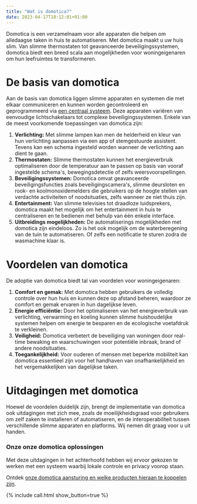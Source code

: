 ```yaml
---
title: "Wat is domotica?"
date: 2023-04-17T18:12:01+01:00
---
```


Domotica is een verzamelnaam voor alle apparaten die helpen om alledaagse taken in huis te automatiseren. Met domotica maakt u uw huis slim. Van slimme thermostaten tot geavanceerde beveiligingssystemen, domotica biedt een breed scala aan mogelijkheden voor woningeigenaren om hun leefruimtes te transformeren.

# De basis van domotica

Aan de basis van domotica liggen slimme apparaten en systemen die met elkaar communiceren en kunnen worden gecontroleerd en geprogrammeerd via [een centraal systeem](/blog/onze-domotica-aansturing). Deze apparaten variëren van eenvoudige lichtschakelaars tot complexe beveiligingssystemen. Enkele van de meest voorkomende toepassingen van domotica zijn:

1. **Verlichting:** Met slimme lampen kan men de helderheid en kleur van hun verlichting aanpassen via een app of stemgestuurde assistent. Tevens kan een schema ingesteld worden wanneer de verlichting aan dient te gaan.
1. **Thermostaten:** Slimme thermostaten kunnen het energieverbruik optimaliseren door de temperatuur aan te passen op basis van vooraf ingestelde schema's, bewegingsdetectie of zelfs weersvoorspellingen.
1. **Beveiligingssystemen:** Domotica omvat geavanceerde beveiligingsfuncties zoals beveiligingscamera's, slimme deursloten en rook- en koolmonoxidemelders die gebruikers op de hoogte stellen van verdachte activiteiten of noodsituaties, zelfs wanneer ze niet thuis zijn.
1. **Entertainment:** Van slimme televisies tot draadloze luidsprekers, domotica maakt het mogelijk om het entertainment in huis te centraliseren en te bedienen met behulp van één enkele interface.
1. **Uitbreidings mogelijkheden:** De automatiserings mogelijkheden met domotica zijn eindeloos. Zo is het ook mogelijk om de waterberegening van de tuin te automatiseren. Of zelfs een notificatie te sturen zodra de wasmachine klaar is.

# Voordelen van domotica

De adoptie van domotica biedt tal van voordelen voor woningeigenaren:

1. **Comfort en gemak:** Met domotica hebben gebruikers de volledig controle over hun huis en kunnen deze op afstand beheren, waardoor ze comfort en gemak ervaren in hun dagelijkse leven.
1. **Energie efficiëntie:** Door het optimaliseren van het energieverbruik van verlichting, verwarming en koeling kunnen slimme huishoudelijke systemen helpen om energie te besparen en de ecologische voetafdruk te verkleinen.
1. **Veiligheid:** Domotica verbetert de beveiliging van woningen door real-time bewaking en waarschuwingen voor potentiële inbraak, brand of andere noodsituaties.
1. **Toegankelijkheid:** Voor ouderen of mensen met beperkte mobiliteit kan domotica essentieel zijn voor het handhaven van onafhankelijkheid en het vergemakkelijken van dagelijkse taken.

# Uitdagingen met domotica

Hoewel de voordelen duidelijk zijn, brengt de implementatie van domotica ook uitdagingen met zich mee, zoals de moeilijkheidsgraad voor gebruikers om zelf zaken te installeren of automatiseren, en de interoperabiliteit tussen verschillende slimme apparaten en platforms. Wij nemen dit graag voor u uit handen.

### Onze onze domotica oplossingen

Met deze uitdagingen in het achterhoofd hebben wij ervoor gekozen te werken met een systeem waarbij lokale controle en privacy voorop staan.

Ontdek [onze domotica aansturing en welke producten hieraan te koppelen zijn](/blog/onze-domotica-aansturing). 

{% include call.html show_button=true %}